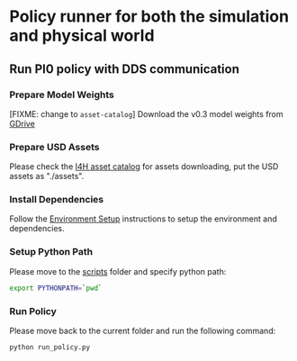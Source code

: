 # Policy runner for both the simulation and physical world

## Run PI0 policy with DDS communication

### Prepare Model Weights

[FIXME: change to `asset-catalog`] Download the v0.3 model weights from [GDrive](https://drive.google.com/drive/folders/1sL4GAETSMbxxcefsTsOkX7wXkTsbDqhW?usp=sharing)

### Prepare USD Assets

Please check the [I4H asset catalog](https://github.com/isaac-for-healthcare/i4h-asset-catalog) for assets downloading, put the USD assets as "./assets".

### Install Dependencies

Follow the [Environment Setup](../../README.md#environment-setup) instructions to setup the environment and dependencies.


### Setup Python Path

Please move to the [scripts](../) folder and specify python path:
```sh
export PYTHONPATH=`pwd`
```

### Run Policy

Please move back to the current folder and run the following command:

```sh
python run_policy.py
```